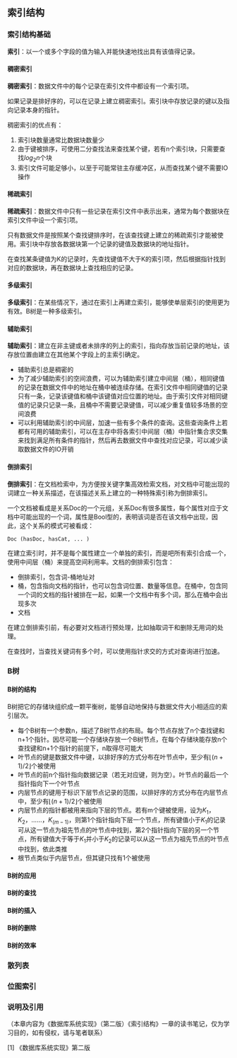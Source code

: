 ## 索引结构

### 索引结构基础

**索引**：以一个或多个字段的值为输入并能快速地找出具有该值得记录。

#### 稠密索引

**稠密索引**：数据文件中的每个记录在索引文件中都设有一个索引项。

如果记录是排好序的，可以在记录上建立稠密索引。索引块中存放记录的键以及指向记录本身的指针。

稠密索引的优点有：

1. 索引块数量通常比数据块数量少
2. 由于键被排序，可使用二分查找法来查找某个键，若有n个索引块，只需要查找$log_2n$个块
3. 索引文件可能足够小，以至于可能常驻主存缓冲区，从而查找某个键不需要IO操作

#### 稀疏索引

**稀疏索引**：数据文件中只有一些记录在索引文件中表示出来，通常为每个数据块在索引文件中设一个索引项。

只有数据文件是按照某个查找键排序时，在该查找键上建立的稀疏索引才能被使用。索引块中存放各数据块第一个记录的键值及数据块的地址指针。

在查找某条键值为K的记录时，先查找键值不大于K的索引项，然后根据指针找到对应的数据块，再在数据块上查找相应的记录。

#### 多级索引

**多级索引**：在某些情况下，通过在索引上再建立索引，能够使单层索引的使用更为有效。B树是一种多级索引。

#### 辅助索引

**辅助索引**：建立在非主键或者未排序的列上的索引，指向存放当前记录的地址，该存放位置由建立在其他某个字段上的主索引确定。

- 辅助索引总是稠密的
- 为了减少辅助索引的空间浪费，可以为辅助索引建立中间层（桶），相同键值的记录在数据文件中的地址在桶中被连续存储。在索引文件中相同键值的记录只有一条，记录该键值和桶中该键值对应位置的地址。由于索引文件对相同键值的记录只记录一条，且桶中不需要记录键值，可以减少重复值较多场景的空间浪费
- 可以利用辅助索引的中间层，加速一些有多个条件的查询。这些查询条件上若都有可用的辅助索引，可以在主存中将各索引中间层（桶）中指针集合求交集来找到满足所有条件的指针，然后再去数据文件中查找对应记录，可以减少读取数据文件的IO开销

#### 倒排索引

**倒排索引**：在文档检索中，为方便按关键字集高效检索文档，对文档中可能出现的词建立一种关系描述，在该描述关系上建立的一种特殊索引称为倒排索引。

一个文档被看成是关系Doc的一个元组，关系Doc有很多属性，每个属性对应于文档中可能出现的一个词，属性是Bool型的，表明该词是否在该文档中出现，因此，这个关系的模式可被看成：

```
Doc (hasDoc, hasCat, ... )
```

在建立索引时，并不是每个属性建立一个单独的索引，而是吧所有索引合成一个，使用中间层（桶）来提高空间利用率。文档的倒排索引包含：

- 倒排索引，包含词-桶地址对
- 桶，包含指向文档的指针，也可以包含词位置、数量等信息。在桶中，包含同一个词的文档的指针被排在一起，如果一个文档中有多个词，那么在桶中会出现多次
- 文档

在建立倒排索引前，有必要对文档进行预处理，比如抽取词干和删除无用词的处理。

在查找时，当查找关键词有多个时，可以使用指针求交的方式对查询进行加速。

### B树

#### B树的结构

B树把它的存储块组织成一颗平衡树，能够自动地保持与数据文件大小相适应的索引层次。

- 每个B树有一个参数n，描述了B树节点的布局。每个节点存放了n个查找键和n+1个指针。因尽可能一个存储块存放一个B树节点，在每个存储块能存放n个查找键和n+1个指针的前提下，n取得尽可能大
- 叶节点的键是数据文件中键，以排好序的方式分布在叶节点中，至少有$\lfloor (n+1)/2 \rfloor$个被使用
- 叶节点的前n个指针指向数据记录（若无对应键，则为空）。叶节点的最后一个指针指向下一个叶节点
- 内层节点的键用于标识下层节点记录的范围，以排好序的方式分布在内层节点中，至少有$\lfloor (n+1)/2 \rfloor$个被使用
- 内层节点的指针都被用来指向下层的节点。若有m个键被使用，设为$K_1$，$K_2$，……，$K_(m-1)$，则第1个指针指向下层一个节点，所有键值小于$K_1$的记录可从这一节点为祖先节点的叶节点中找到，第2个指针指向下层的另一个节点，所有键值大于等于$K_1$并小于$K_2$的记录可以从这一节点为祖先节点的叶节点中找到，依此类推
- 根节点类似于内层节点，但其键只找有1个被使用

#### B树的应用

#### B树的查找

#### B树的插入

#### B树的删除

#### B树的效率

### 散列表

### 位图索引

### 说明及引用

（本章内容为《数据库系统实现》（第二版）《索引结构》一章的读书笔记，仅为学习目的，如有侵权，请与笔者联系）

[1] 《数据库系统实现》第二版 
